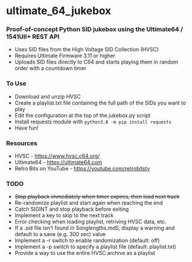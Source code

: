 # ultimate_64_jukebox
### Proof-of-concept Python SID jukebox using the Ultimate64 / 1541UII+ REST API

- Uses SID files from the High Voltage SID Collection (HVSC)
- Requires Ultimate Firmware 3.11 or higher
- Uploads SID files directly to C64 and starts playing them in random order with a countdown timer

### To Use
- Download and unzip HVSC
- Create a playlist.txt file containing the full path of the SIDs you want to play
- Edit the configuration at the top of the jukebox.py script
- Install requests module with `python3.8 -m pip install requests`
- Have fun!

### Resources
- HVSC - https://www.hvsc.c64.org/
- Ultimate64 - https://ultimate64.com
- Retro Bits on YouTube - https://youtube.com/retrobitstv

### TODO
- ~~Stop playback immediately when timer expires, then load next track~~
- Re-randomize playlist and start again when reaching the end
- Catch SIGINT and stop playback before exiting
- Implement a key to skip to the next track
- Error checking when loading playlist, retriving HVSC data, etc.
- If a .sid file isn't found in Songlengths.md5, display a warning and default to a sane (e.g. 300 sec) value
- Implement a -r switch to enable randomization (default: off)
- Implement a -p switch to specify a playlist file (default: playlist.txt)
- Provide a way to use the entire HVSC archive as a playlist 
